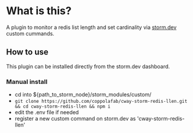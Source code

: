 # What is this?

A plugin to monitor a redis list length and set cardinality via [storm.dev](https://storm.dev) custom cummands.

## How to use
This plugin can be installed directly from the storm.dev dashboard.

### Manual install
* cd into ${path_to_storm_node}/storm_modules/custom/
* ```git clone https://github.com/coppolafab/cway-storm-redis-llen.git && cd cway-storm-redis-llen && npm i```
* edit the .env file if needed
* register a new custom command on storm.dev as 'cway-storm-redis-llen'
